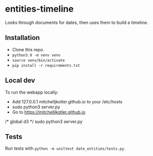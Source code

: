# entities-timeline

Looks through documents for dates, then uses them to build a timeline.

## Installation

- Clone this repo.
- `python3.9 -m venv venv`
- `source venv/bin/activate`
- `pip install -r requirements.txt` 

## Local dev

To run the webapp locally:

- Add 127.0.0.1 mitchelljkotler.github.io to your /etc/hosts
- sudo python3 server.py
- Go to https://mitchelljkotler.github.io

/* global d3 */
sudo python3 server.py

## Tests

Run tests with `python -m unittest date_entities/tests.py`.